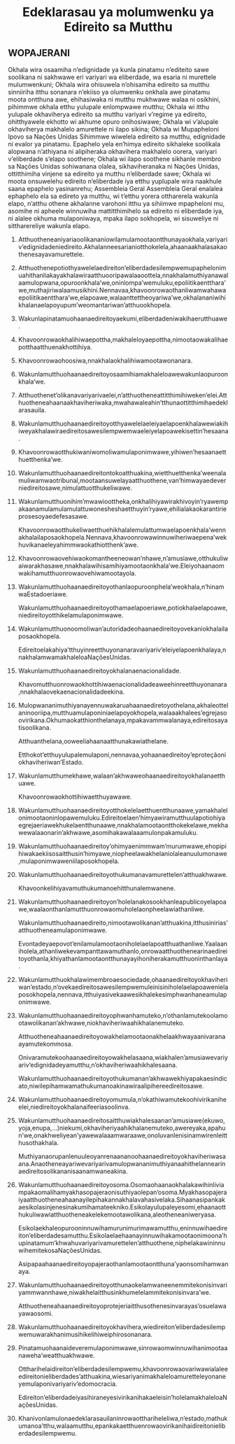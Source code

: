 <h1 align='center'>Edeklarasau ya molumwenku ya Edireito sa Mutthu</h1>
<h2>WOPAJERANI</h2>
<p>Okhala wira osaamiha n’edignidade ya kunla pinatamu n’editeito sawe soolikana ni sakhwawe eri variyari wa eliberdade, wa esaria ni murettele mulumwenkuni;
Okhala wira ohisuwela n’ohisamiha edireito sa mutthu sinniiriha itthu sonanara n’ekiiso ya olumwenku onkhala awe pinatamu moota ontthuna awe, ehihasiwaka ni mutthu mukhwawe walaa ni osikhini, pihimmwe okhala etthu yulupale enlompwawe mutthu;
Okhala wi itthu yulupale okhaviherya edireito sa mutthu variyari v’regime ya edireito, ohitthyawele ekhotto wi akhume opuro onihosiwawe;
Okhala wi v’alupale okhaviherya makhalelo amurettele ni ilapo sikina;
Okhala wi Mupapheloni Ipovo sa Nações Unidas Sihimmwe wiwelela edireito sa mutthu, edignidade ni evalor ya pinatamu. Epaphelo yela en’himya edireito sikhaleke soolikala alopwana n’athiyana ni alipiheraka okhavihera makhalelo oorera, variyari v’eliberdade s’elapo soothene;
Okhala wi ilapo soothene sikhanle membro sa Nações Unidas sohiwanana olalea, sikhaviheranaka ni Nações Unidas, ottitthimiha vinjene sa edireito ya mutthu n’eliberdade sawe;
Okhala wi moota onsuwelehu edireito n’eliberdade iya etthu yuplupale wira naakhule saana epaphelo yasinanrehu;
Assembleia Geral
Assembleia Geral enalalea ephaphelo ela sa edireto ya mutthu, wi t’etthu yorera ottharerela wakunla elapo, n’atthu othene akhalanne varohoni itthu ya sihiimwe mpapheloni mu, asomihe ni apheele winnuwiha mattitthimihelo sa edireito ni eliberdade iya, ni alalee okhuma mulaponiwaya, mpaka ilapo sokhopela, wi sisuweliye ni sittharereliye wakunla elapo.</p>
<ol>
  <li>
    <p>Atthuotheneaniyariaoolikananiowilamulamootaontthunayaokhala,variyariv’edignidadeniedireito.Akhalanneesarianiotthokelela,ahaanaakhalasakaothenesayavamurettele.</p>
  </li>
  <li>
    <p>Atthuothenepotiothyawelelaedireiton’eliberdadesilempwemupaphelonimuahithanliakayakhalawiraatthuooripawalaaoottela,nnakhalamuthiyanawalaamulopwana,opuroonkhala’we,oninlompa’wemuluku,epoliitikaentthara’we,muthajiriwalaamusikhini.Nennavaa,khavoonrowaothanliwamwahawaepoliitikaentthara’we,elapoawe,walaanttettheoyariwa’we,okhalananiwihikhalanaelapoyupum’weomantariwan’atthuookhopela.</p>
  </li>
  <li>
    <p>Wakunlapinatamuohaanaedireitoyaekumi,eliberdadeniwakihaerutthuawe.</p>
  </li>
  <li>
    <p>Khavoonrowaokhalihiwaepottha,makhaleloyaepottha,nimootaowakalihaepotthaatthuenakhottihiya.</p>
  </li>
  <li>
    <p>Khavoonrowaohoosiwa,nnakhalaokhalihiwamootawonanara.</p>
  </li>
  <li>
    <p>Wakunlamutthuohaanaedireitoyosaamihiamakhaleloawewakunlaopuroonkhala’we.</p>
  </li>
  <li>
    <p>Atthuothenet’olikanavariyarivaelei,n’atthuotheneattitthimihiweken’elei.Atthuotheneahaanaakhaviheriwaka,mwahawaleahin’tthunaottitthimihaedeklarasauila.</p>
  </li>
  <li>
    <p>Wakunlamutthuohaanaedireitoyotthyawelelaeleiyaelapoenkhalawewiakihiweyakhalawiraedireitosawesilempwemwaeleiyelapoawekisettin’hesaana.</p>
  </li>
  <li>
    <p>Khavoonrowaotthukiwaniwomoliwamulaponimwawe,yihiwen’hesaanaetthuetthenka’we.</p>
  </li>
  <li>
    <p>Wakunlamutthuohaanaedireitontokoatthuakina,wietthuetthenka’weenalamuliwamwaotribunal,mootaansuwelayaatthuothene,van’himwayaedeverniedireitosawe,nimulattuotthukeliwawe.</p>
  </li>
  <li>
    <p>Wakunlamutthuonihim’mwawioottheka,onkhalihiyawirakhivoyin’ryawempakaanamulamulamulattuwonesheshaetthuyin’ryawe,ehilialakaokarantirieprosesoyaedefesasawe.</p>
    <p>Khavoonrowaotthukeliwaetthuehikhalalemulattumwaelapoenkhala’wennakhalailaposaokhopela.Nennava,khavoonrowawinnuwiheriwaepena’wekhuvikanaeleyahimmwaokathiotthenk’awe.</p>
  </li>
  <li>
    <p>Khavoonrowaovehiwaokomantheeneowan’nhawe,n’amusiawe,otthukuliwaiwarakhasawe,nnakhalawihisamihiyamootaonkhala’we.Eleiyohaanaomwakihamutthuonrowaovehiwamootayola.</p>
  </li>
  <li>
    <p>Wakunlamutthuohaanaedireitoyothanlaopuroonphela’weokhala,n’hinamwaEstadoeriawe.</p>
    <p>Wakunlamutthuohaanaedireitoyothamaelapoeriawe,potiokhalaelapoawe,niedireitoyotthikelamulaponimwawe.</p>
  </li>
  <li>
    <p>Wakunlamutthuonoomoliwan’autoridadeohaanaedireitoyovekaniokhalailaposaokhopela.</p>
    <p>Edireitoelakahiya’tthuyinreetthuyonanaravariyariv’eleiyelapoenkhalaya,nnakhalamwamakhaleloaNaçõesUnidas.</p>
  </li>
  <li>
    <p>Wakunlamutthuohaanaedireitoyokhalanaenacionalidade.</p>
    <p>Khavomutthuonrowaokhottihiwaenacionalidadeaweehinreetthuyonanara,nnakhalaovekaenacionalidadeekina.</p>
  </li>
  <li>
    <p>Mulopwananimuthiyanayennuwakaruahaanaediretoyothelana,akhaleottelaninooriipa,mutthuamulaponiniaelapoyokhopela,walaaakhalees’egrejasoovirikana.Okhumaokatthionthelanaya,mpakavammwalanaya,edireitosayatisoolikana.</p>
    <p>Atthuanthelana,ooweeliahaanaatthunakawiathelane.</p>
    <p>Etthokot’etthuyulupalemulaponi,nennavaa,yohaanaedireitoy’eproteçãoniokhaviheriwan’Estado.</p>
  </li>
  <li>
    <p>Wakunlamutthumekhawe,walaan’akhwaweohaanaedireitoyokhalanaetthuawe.</p>
    <p>Khavoonrowaokhottihiwaetthuyawawe.</p>
  </li>
  <li>
    <p>Wakunlamutthuohaanaedireitoyotthokelelaetthuentthunaawe,yamakhalelonimootaoninlopawemuluku.Edireitoelaen’himyawiramutthuulapotiohiyaegrejaeriawekhukelaentthunaawe,nnakhalamootaontthokekelawe,mekhawewalaaonarin’akhwawe,asomihakawalaaamulonpakamuluku.</p>
  </li>
  <li>
    <p>Wakunlamutthuohaanaedireitoy’ohimyaenimmwam’murumwawe,ehopipihiwakaekiisosaitthusin’himyawe,niopheelawakhelaniolaleanuulumonawe,mulaponimwaweniilaposokhopela.</p>
  </li>
  <li>
    <p>Wakunlamutthuohaanaedireitoyothukumanavamurettelen’atthuakhwawe.</p>
    <p>Khavoonkelihiyavamuthukumanoehitthunalemwanene.</p>
  </li>
  <li>
    <p>Wakunlamutthuohaanaedireitoyon’holelanakosookhanleapublicoyelapoawe,waalaonthanlamutthuonrowaomuholelaonpheelawiathanliwe.</p>
    <p>Wakunlamutthuohaanaedireito,nimootawolikanan’atthuakina,itthusinirias’atthuotheneamulaponimwawe.</p>
    <p>Evontadeyaepovot’enilamulamootaoniholelaelapoatthuathanliwe.Yaalaaniholela,athanliwekevampanttawamuthanlo,onrowaatthuothenearinaedireitoyothanla,khiyathanlamootaontthunayayihoniherakamutthuoninthanlaya.</p>
  </li>
  <li>
    <p>Wakunlamutthuokhalawimembroaesociedade,ohaanaedireitoyokhaviheriwan’estado,n’ovekaedireitosawesilempwemuleinisiniholelaelapoawenielaposokhopela,nennava,itthuiyasivekaawesikhalekesimphwanhaneamulaponimwawe.</p>
  </li>
  <li>
    <p>Wakunlamutthuohaanaedireitoyophwanhamuteko,n’othanlamutekoolamootawolikanan’akhwawe,niokhaviheriwaahikhalanemuteko.</p>
    <p>Atthuotheneahaanaedireitoyowakhelamootaonakhelaakhwayaanivaranaayamutekommosa.</p>
    <p>Onivaramutekoohaanaedireitoyowakhelasaana,wiakhalen’amusiawevariyariv’edignidadeyamutthu,n’okhaviheriwaahikhalesaana.</p>
    <p>Wakunlamutthuohaanaedireitoyothukumanan’akhwawekhiyapakaesindicato,niwilepihamwamathukumanoakinawiraalipihereedireitosawe.</p>
  </li>
  <li>
    <p>Wakunlamutthuohaanaedireitoyomumula,n’okathiwamutekoohivirikaniheelei,niedireitoyokhalanaifeeriasoolinva.</p>
  </li>
  <li>
    <p>Wakunlamutthuohaanaedireitosaitthuwiakhalesaanan’amusiawe(ekuwo,yoja,enupa,…)niekumi,okhaviheriyaahikhalanemuteko,awereyaka,apahun’we,onakhweliyean’yawewalaaamwaraawe,onoluvanlenisinamwirenleitthusothakhala.</p>
    <p>Muthiyanaorupanlenuuleoyanrenaananoohaanaedireitoyokhaviheriwasaana.Anaotheneayariwevariyarivamulopwananimuthiyanaahithelannearinaedireitosolikananisaanamwaneakina.</p>
  </li>
  <li>
    <p>Wakunlamutthuohaanaedireitoyosoma.Osomaohaanaokhalakawihinliviampakaomalihamyakhasopajeraonisuthiyaolepan’osoma.Myakhasopajeraiyaatthuotheneahaanayilepihakannakhalavahasivelaka.Sihaanasipankakaesikolasinjenesinakumihamateekniko.Esikolayulupaleyesomi,ehaanaotthukuliwawiatthuotheneakelekemootawolikana,aleotheneaniweryasa.</p>
    <p>Esikolaekhaleopurooninnuwihamurunimurimawamutthu,eninnuwihaedireiton’eliberdadesamutthu.Esikolaelaehaanayinnuwihakamootaonimoona’hupinatamum’khwahuvariyarivamurettelen’atthuothene,niphelakawininnuwihemitekosaNaçõesUnidas.</p>
    <p>Asipapaahaanaedireitoyopajeraothanlamootaontthuna’yaonsomihamwanaya.</p>
  </li>
  <li>
    <p>Wakunlamutthuohaanaedireitoyotthunaokelamwaneenemmitekonisinvariyammwannhawe,niwakhelaitthusinkhumelelammitekonisinvara’we.</p>
    <p>Atthuotheneahaanaedireitoyoprotejeriaitthusothenesinvarayas’osuelawayawaosomi.</p>
  </li>
  <li>
    <p>Wakunlamutthuohaanaedireitoyokhavihera,wiedireiton’eliberdadesilempwemuwarakhanimusihikelihiweiphirosonanara.</p>
  </li>
  <li>
    <p>Pinatamuohaanaideveremulaponimwawe,sinrowaomwinnuwihanimootaanaweha’weatthuakhwawe.</p>
    <p>Ottharihelaidireiton’eliberdadesilempwemu,khavoonrowaovariwawialaleeedireitonieliberdades’atthuakina,wiesariyanimakhaleloamuretteleyonaneyemulaponivariyariv’edomocracia.</p>
    <p>Edireiton’eliberdadeiyasihiraneyesivirikanihakaeleisin’holelamakhaleloaNaçõesUnidas.</p>
  </li>
  <li>
    <p>Khanivonlamulonaedeklarasauilaninrowaotthariheleliwa,n’estado,mathukumanoa’tthu,walaamutthu,epankakaetthuenrowaovirikanihaidireitonieliberdadesilempwemu.</p>
  </li>
</ol>